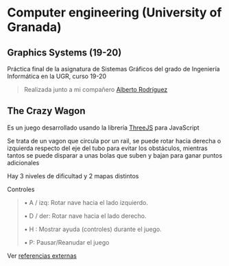 # Computer engineering (University of Granada)
## Graphics Systems (19-20)

Práctica final de la asignatura de Sistemas Gráficos del grado de Ingeniería Informática en la UGR, curso 19-20

> Realizada junto a mi compañero [Alberto Rodríguez](https://github.com/AlbertoRSN)

## The Crazy Wagon

Es un juego desarrollado usando la librería [ThreeJS](https://threejs.org/) para JavaScript

Se trata de un vagon que circula por un rail, se puede rotar hacia derecha o izquierda respecto del eje del tubo para evitar los obstáculos, mientras tantos se puede disparar a unas bolas que suben y bajan para ganar puntos adicionales

Hay 3 niveles de dificultad y 2 mapas distintos

Controles
> • A / izq: Rotar nave hacia el lado izquierdo.
>
> • D / der: Rotar nave hacia el lado derecho.
>
> • H : Mostrar ayuda (controles) durante el juego.
>
> • P: Pausar/Reanudar el juego

Ver [referencias externas](references.md)